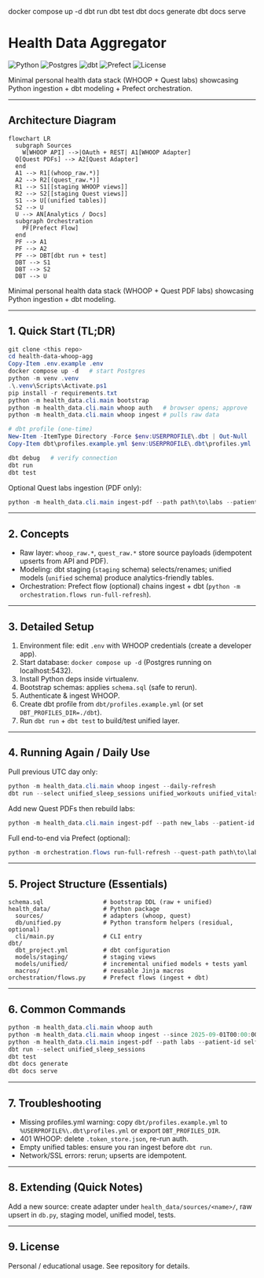 docker compose up -d
dbt run
dbt test
dbt docs generate
dbt docs serve
# Health Data Aggregator

![Python](https://img.shields.io/badge/Python-3.11-blue?logo=python)
![Postgres](https://img.shields.io/badge/Postgres-15-336791?logo=postgresql)
![dbt](https://img.shields.io/badge/dbt-Postgres-orange?logo=dbt)
![Prefect](https://img.shields.io/badge/Prefect-2.x-1F62B2?logo=prefect)
![License](https://img.shields.io/badge/License-MIT-lightgrey)

Minimal personal health data stack (WHOOP + Quest labs) showcasing Python ingestion + dbt modeling + Prefect orchestration.

---
## Architecture Diagram
```mermaid
flowchart LR
  subgraph Sources
    W[WHOOP API] -->|OAuth + REST| A1[WHOOP Adapter]
  Q[Quest PDFs] --> A2[Quest Adapter]
  end
  A1 --> R1[(whoop_raw.*)]
  A2 --> R2[(quest_raw.*)]
  R1 --> S1[[staging WHOOP views]]
  R2 --> S2[[staging Quest views]]
  S1 --> U[(unified tables)]
  S2 --> U
  U --> AN[Analytics / Docs]
  subgraph Orchestration
    PF[Prefect Flow]
  end
  PF --> A1
  PF --> A2
  PF --> DBT[dbt run + test]
  DBT --> S1
  DBT --> S2
  DBT --> U
```

Minimal personal health data stack (WHOOP + Quest PDF labs) showcasing Python ingestion + dbt modeling.

---
## 1. Quick Start (TL;DR)
```powershell
git clone <this repo>
cd health-data-whoop-agg
Copy-Item .env.example .env
docker compose up -d   # start Postgres
python -m venv .venv
.\.venv\Scripts\Activate.ps1
pip install -r requirements.txt
python -m health_data.cli.main bootstrap
python -m health_data.cli.main whoop auth   # browser opens; approve
python -m health_data.cli.main whoop ingest # pulls raw data

# dbt profile (one-time)
New-Item -ItemType Directory -Force $env:USERPROFILE\.dbt | Out-Null
Copy-Item dbt\profiles.example.yml $env:USERPROFILE\.dbt\profiles.yml

dbt debug   # verify connection
dbt run
dbt test
```


Optional Quest labs ingestion (PDF only):
```powershell
python -m health_data.cli.main ingest-pdf --path path\to\labs --patient-id self
```

---
## 2. Concepts
- Raw layer: `whoop_raw.*`, `quest_raw.*` store source payloads (idempotent upserts from API and PDF).
- Modeling: dbt staging (`staging` schema) selects/renames; unified models (`unified` schema) produce analytics-friendly tables.
- Orchestration: Prefect flow (optional) chains ingest + dbt (`python -m orchestration.flows run-full-refresh`).

---
## 3. Detailed Setup
1. Environment file: edit `.env` with WHOOP credentials (create a developer app). 
2. Start database: `docker compose up -d` (Postgres running on localhost:5432).
3. Install Python deps inside virtualenv.
4. Bootstrap schemas: applies `schema.sql` (safe to rerun).
5. Authenticate & ingest WHOOP.
6. Create dbt profile from `dbt/profiles.example.yml` (or set `DBT_PROFILES_DIR=./dbt`).
7. Run `dbt run` + `dbt test` to build/test unified layer.

---
## 4. Running Again / Daily Use
Pull previous UTC day only:
```powershell
python -m health_data.cli.main whoop ingest --daily-refresh
dbt run --select unified_sleep_sessions unified_workouts unified_vitals
```

Add new Quest PDFs then rebuild labs:
```powershell
python -m health_data.cli.main ingest-pdf --path new_labs --patient-id self
```

Full end-to-end via Prefect (optional):
```powershell
python -m orchestration.flows run-full-refresh --quest-path path\to\labs
```

---
## 5. Project Structure (Essentials)
```
schema.sql                 # bootstrap DDL (raw + unified)
health_data/               # Python package
  sources/                 # adapters (whoop, quest)
  db/unified.py            # Python transform helpers (residual, optional)
  cli/main.py              # CLI entry
dbt/
  dbt_project.yml          # dbt configuration
  models/staging/          # staging views
  models/unified/          # incremental unified models + tests yaml
  macros/                  # reusable Jinja macros
orchestration/flows.py     # Prefect flows (ingest + dbt)
```

---
## 6. Common Commands
```powershell
python -m health_data.cli.main whoop auth
python -m health_data.cli.main whoop ingest --since 2025-09-01T00:00:00Z --until 2025-09-05T00:00:00Z
python -m health_data.cli.main ingest-pdf --path labs --patient-id self
dbt run --select unified_sleep_sessions
dbt test
dbt docs generate
dbt docs serve
```

---
## 7. Troubleshooting
- Missing profiles.yml warning: copy `dbt/profiles.example.yml` to `%USERPROFILE%\.dbt\profiles.yml` or export `DBT_PROFILES_DIR`.
- 401 WHOOP: delete `.token_store.json`, re-run auth.
- Empty unified tables: ensure you ran ingest before `dbt run`.
- Network/SSL errors: rerun; upserts are idempotent.

---
## 8. Extending (Quick Notes)
Add a new source: create adapter under `health_data/sources/<name>/`, raw upsert in `db.py`, staging model, unified model, tests.

---
## 9. License
Personal / educational usage. See repository for details.
